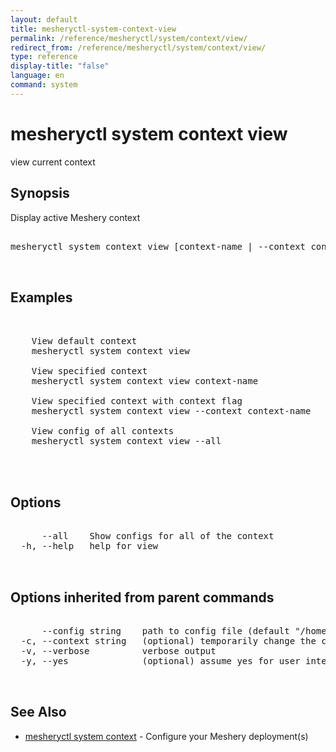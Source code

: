 ```yaml
---
layout: default
title: mesheryctl-system-context-view
permalink: /reference/mesheryctl/system/context/view/
redirect_from: /reference/mesheryctl/system/context/view/
type: reference
display-title: "false"
language: en
command: system
---
```


# mesheryctl system context view

view current context

## Synopsis

Display active Meshery context

<pre class='codeblock-pre'>
<div class='codeblock'>
mesheryctl system context view [context-name | --context context-name| --all] --flags [flags]

</div>
</pre> 

## Examples

<pre class='codeblock-pre'>
<div class='codeblock'>

	View default context
	mesheryctl system context view

	View specified context
	mesheryctl system context view context-name

	View specified context with context flag
	mesheryctl system context view --context context-name

	View config of all contexts
	mesheryctl system context view --all
	

</div>
</pre> 

## Options

<pre class='codeblock-pre'>
<div class='codeblock'>
      --all    Show configs for all of the context
  -h, --help   help for view

</div>
</pre>

## Options inherited from parent commands

<pre class='codeblock-pre'>
<div class='codeblock'>
      --config string    path to config file (default "/home/admin-pc/.meshery/config.yaml")
  -c, --context string   (optional) temporarily change the current context.
  -v, --verbose          verbose output
  -y, --yes              (optional) assume yes for user interactive prompts.

</div>
</pre>

## See Also

* [mesheryctl system context](context/)	 - Configure your Meshery deployment(s)

